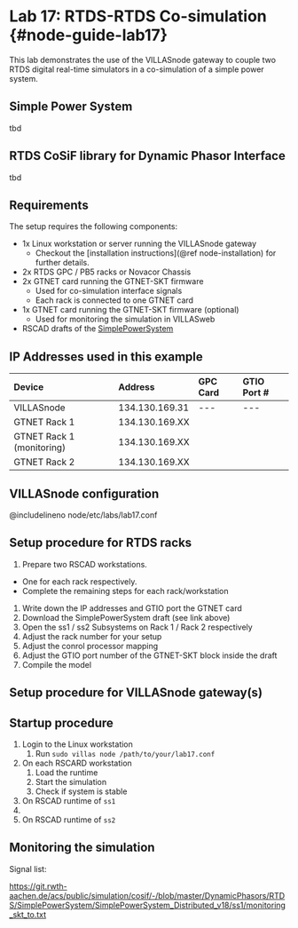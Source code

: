 # Lab 17: RTDS-RTDS Co-simulation {#node-guide-lab17}

This lab demonstrates the use of the VILLASnode gateway to couple two RTDS digital real-time simulators in a co-simulation of a simple power system.

## Simple Power System

tbd

## RTDS CoSiF library for Dynamic Phasor Interface 

tbd

## Requirements

The setup requires the following components:

* 1x Linux workstation or server running the VILLASnode gateway
  * Checkout the [installation instructions](@ref node-installation) for further details.
* 2x RTDS GPC / PB5 racks or Novacor Chassis
* 2x GTNET card running the GTNET-SKT firmware
  * Used for co-simulation interface signals
  * Each rack is connected to one GTNET card
* 1x GTNET card running the GTNET-SKT firmware (optional)
  * Used for monitoring the simulation in VILLASweb
* RSCAD drafts of the [SimplePowerSystem](https://git.rwth-aachen.de/acs/public/simulation/cosif/-/tree/master/DynamicPhasors/RTDS/SimplePowerSystem)


## IP Addresses used in this example

| Device                    | Address        | GPC Card | GTIO Port # |
|:--                        | :--            |:--       |:---         |
| VILLASnode                | 134.130.169.31 | ---      | ---         |
| GTNET Rack 1              | 134.130.169.XX |          |             |
| GTNET Rack 1 (monitoring) | 134.130.169.XX |          |             |
| GTNET Rack 2              | 134.130.169.XX |          |             |

## VILLASnode configuration

@includelineno node/etc/labs/lab17.conf

## Setup procedure for RTDS racks

1. Prepare two RSCAD workstations.
  - One for each rack respectively.
  - Complete the remaining steps for each rack/workstation
1. Write down the IP addresses and GTIO port the GTNET card
1. Download the SimplePowerSystem draft (see link above)
1. Open the ss1 / ss2 Subsystems on Rack 1 /  Rack 2 respectively
1. Adjust the rack number for your setup
1. Adjust the conrol processor mapping
1. Adjust the GTIO port number of the GTNET-SKT block inside the draft
1. Compile the model

## Setup procedure for VILLASnode gateway(s)



## Startup procedure

1. Login to the Linux workstation
    1. Run `sudo villas node /path/to/your/lab17.conf`
1. On each RSCARD workstation
    1. Load the runtime
    1. Start the simulation
    1. Check if system is stable
1. On RSCAD runtime of `ss1`
  1. 
1. On RSCAD runtime of `ss2`


## Monitoring the simulation


Signal list:

https://git.rwth-aachen.de/acs/public/simulation/cosif/-/blob/master/DynamicPhasors/RTDS/SimplePowerSystem/SimplePowerSystem_Distributed_v18/ss1/monitoring_skt_to.txt